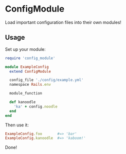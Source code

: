 ConfigModule
=============

Load important configuration files into their own modules!

Usage
-----

Set up your module:

```ruby
require 'config_module'

module ExampleConfig
  extend ConfigModule

  config_file './config/example.yml'
  namespace Rails.env

  module_function

  def kanoodle
    'ka' + config.noodle
  end
end
```

Then use it:

```ruby
ExampleConfig.foo       #=> 'bar'
ExampleConfig.kanoodle  #=> 'kaboom!'
```

Done!

